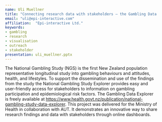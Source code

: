 ```yaml
---
name: Uli Muellner
title: "Connecting research data with stakeholders – the Gambling Data Explorer"
email: "uli@epi-interactive.com"
affiliation:  "Epi-interactive Ltd."
keywords:
- gambling
- research
- visualisation
- outreach
- stakeholder
presentation: uli_muellner.pptx
---
```

The National Gambling Study (NGS) is the first New Zealand population representative longitudinal study into gambling behaviours and attitudes, health, and lifestyles. To support the dissemination and use of the findings from the study the National Gambling Study Explorer provides easy and user-friendly access for stakeholders to information on gambling participation and epidemiological risk factors.  The Gambling Data Explorer is freely available at https://www.health.govt.nz/publication/national-gambling-study-data-explorer.  This project was delivered for the Ministry of Health in collaboration with AUT. It demonstrates an innovative way to share research findings and data with stakeholders through online dashboards.
